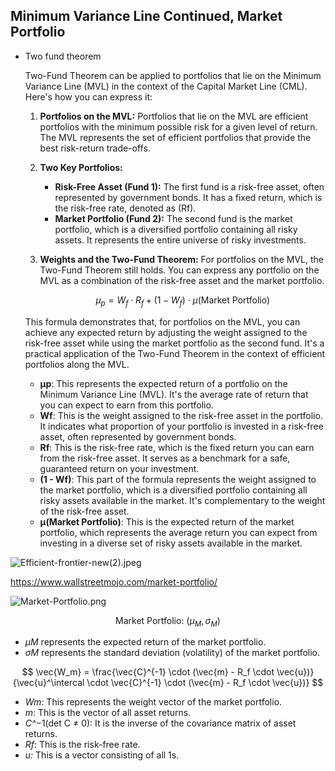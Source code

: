 ## **Minimum Variance Line Continued, Market Portfolio**

- Two fund theorem
    
    Two-Fund Theorem can be applied to portfolios that lie on the Minimum Variance Line (MVL) in the context of the Capital Market Line (CML). Here's how you can express it:
    
    1. **Portfolios on the MVL:** Portfolios that lie on the MVL are efficient portfolios with the minimum possible risk for a given level of return. The MVL represents the set of efficient portfolios that provide the best risk-return trade-offs.
    2. **Two Key Portfolios:**
        - **Risk-Free Asset (Fund 1):** The first fund is a risk-free asset, often represented by government bonds. It has a fixed return, which is the risk-free rate, denoted as (Rf).
        - **Market Portfolio (Fund 2):** The second fund is the market portfolio, which is a diversified portfolio containing all risky assets. It represents the entire universe of risky investments.
    3. **Weights and the Two-Fund Theorem:** For portfolios on the MVL, the Two-Fund Theorem still holds. You can express any portfolio on the MVL as a combination of the risk-free asset and the market portfolio.
        
        $$
        \mu_p = W_f \cdot R_f + (1 - W_f) \cdot \mu(\text{Market Portfolio})
        $$
        
    
    This formula demonstrates that, for portfolios on the MVL, you can achieve any expected return by adjusting the weight assigned to the risk-free asset while using the market portfolio as the second fund. It's a practical application of the Two-Fund Theorem in the context of efficient portfolios along the MVL.
    
    - **μp**: This represents the expected return of a portfolio on the Minimum Variance Line (MVL). It's the average rate of return that you can expect to earn from this portfolio.
    - **Wf**: This is the weight assigned to the risk-free asset in the portfolio. It indicates what proportion of your portfolio is invested in a risk-free asset, often represented by government bonds.
    - **Rf**: This is the risk-free rate, which is the fixed return you can earn from the risk-free asset. It serves as a benchmark for a safe, guaranteed return on your investment.
    - **(1 - Wf)**: This part of the formula represents the weight assigned to the market portfolio, which is a diversified portfolio containing all risky assets available in the market. It's complementary to the weight of the risk-free asset.
    - **μ(Market Portfolio)**: This is the expected return of the market portfolio, which represents the average return you can expect from investing in a diverse set of risky assets available in the market.

![Efficient-frontier-new(2).jpeg](https://prod-files-secure.s3.us-west-2.amazonaws.com/58c8d62c-66bc-4757-845d-1849a6bd8563/ead0656b-d958-498b-a065-33a4a902b152/Efficient-frontier-new(2).jpeg)

https://www.wallstreetmojo.com/market-portfolio/

![Market-Portfolio.png](https://prod-files-secure.s3.us-west-2.amazonaws.com/58c8d62c-66bc-4757-845d-1849a6bd8563/a0a6be2d-dc86-4e7c-b74a-ed0d09fac3b9/Market-Portfolio.png)

$$
\text{Market Portfolio: } \left( \mu_M, \sigma_M \right)
$$

- *μM* represents the expected return of the market portfolio.
- *σM* represents the standard deviation (volatility) of the market portfolio.

$$
\vec{W_m} = \frac{\vec{C}^{-1} \cdot (\vec{m} - R_f \cdot \vec{u})}{\vec{u}^\intercal \cdot \vec{C}^{-1} \cdot (\vec{m} - R_f \cdot \vec{u})}
$$

- *Wm*: This represents the weight vector of the market portfolio.
- *m*: This is the vector of all asset returns.
- *C^*−1(det C ≠ 0): It is the inverse of the covariance matrix of asset returns.
- *Rf*: This is the risk-free rate.
- *u:* This is a vector consisting of all 1s.